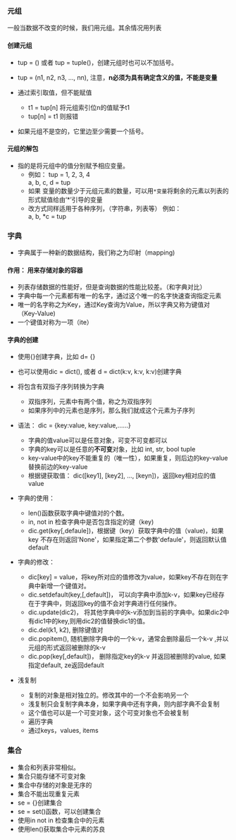 ### 元组
  一般当数据不改变的时候，我们用元组。其余情况用列表
  #### 创建元组
  - tup = () 或者 tup = tuple()，创建元组时也可以不加括号。  
  - tup = (n1, n2, n3, ..., nn), 注意，**n必须为具有确定含义的值，不能是变量**  
  
  - 通过索引取值，但不能赋值  
    - t1 = tup[n] 将元组索引位n的值赋予t1
    - tup[n] = t1 则报错
  - 如果元组不是空的，它里边至少需要一个括号。
      
  #### 元组的解包
  - 指的是将元组中的值分别赋予相应变量。
    - 例如：
      tup = 1, 2, 3, 4  
      a, b, c, d = tup
    - 如果 变量的数量少于元组元素的数量，可以用`*变量`将剩余的元素以列表的形式赋值给由‘*’引导的变量
    - 改方式同样适用于各种序列，（字符串，列表等）
      例如：  
      a, b, *c = tup
  
  
  
### 字典
- 字典属于一种新的数据结构，我们称之为印射（mapping)
#### 作用： 用来存储对象的容器
- 列表存储数据的性能好，但是查询数据的性能比较差。（和字典对比）
- 字典中每一个元素都有唯一的名字，通过这个唯一的名字快速查询指定元素
- 唯一的名字称之为Key，通过Key查询为Value，所以字典又称为键值对（Key-Value)
- 一个键值对称为一项（ite）
#### 字典的创建
- 使用{}创建字典，比如 d= {}
- 也可以使用dic = dict(), 或者 d = dict(k:v, k:v, k:v)创建字典
- 将包含有双指子序列转换为字典
  - 双指序列，元素中有两个值，称之为双指序列
  - 如果序列中的元素也是序列，那么我们就成这个元素为子序列
  
- 语法： dic = {key:value, key:value,......}
  - 字典的值value可以是任意对象，可变不可变都可以
  - 字典的key可以是任意的**不可变**对象，比如 int, str, bool tuple
  - key-value中的key不能重复的（唯一性），如果重复，则后边的key-value替换前边的key-value
  - 根据键获取值： dic([key1], [key2], ...,  [keyn])，返回key相对应的值value
    
- 字典的使用：
  - len()函数获取字典中键值对的个数。
  - in, not in 检查字典中是否包含指定的键（key)
  - dic.get(key[,defaule])，根据键（key）获取字典中的值（value)，如果key 不存在则返回'None'，如果指定第二个参数'defaule'，则返回默认值default
        
- 字典的修改：
  - dic[key] = value，将key所对应的值修改为value，如果key不存在则在字典中新增一个键值对。
  - dic.setdefault(key,[,default])， 可以向字典中添加k-v，如果key已经存在于字典中，则返回key的值不会对字典进行任何操作。
  - dic.update(dic2)， 将其他字典中的k-v添加到当前的字典中。如果dic2中有dic1中的key,则用dic2的值替换dic1的值。
  - dic.del(k1, k2), 删除键值对
  - dic.popitem(), 随机删除字典中的一个k-v，通常会删除最后一个k-v ,并以元组的形式返回被删除的k-v   
  - dic.pop(key[,default])， 删除指定key的k-v 并返回被删除的value, 如果指定default, ze返回default
    
- 浅复制
  - 复制的对象是相对独立的。修改其中的一个不会影响另一个
  - 浅复制只会复制字典本身，如果字典中还有字典，则内部字典不会复制
  - 这个值也可以是一个可变对象，这个可变对象也不会被复制
  - 遍历字典
  - 通过keys，values, items
    
### 集合
  - 集合和列表非常相似。
  - 集合只能存储不可变对象
  - 集合中存储的对象是无序的
  - 集合不能出现重复元素
  - se = {}创建集合
  - se = set()函数，可以创建集合
  - 使用in not in 检查集合中的元素
  - 使用len()获取集合中元素的苏良
